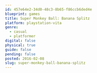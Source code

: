 ```yaml
---
id: 457e64e2-34d0-48c3-8b65-f86ccb6ded4e
blueprint: games
title: Super Monkey Ball: Banana Splitz
platform: playstation-vita
genre:
  - casual
  - platformer
digital: false
physical: true
guide: false
pending: false
posted: 2016-02-08
slug: super-monkey-ball-banana-splitz
---
```

